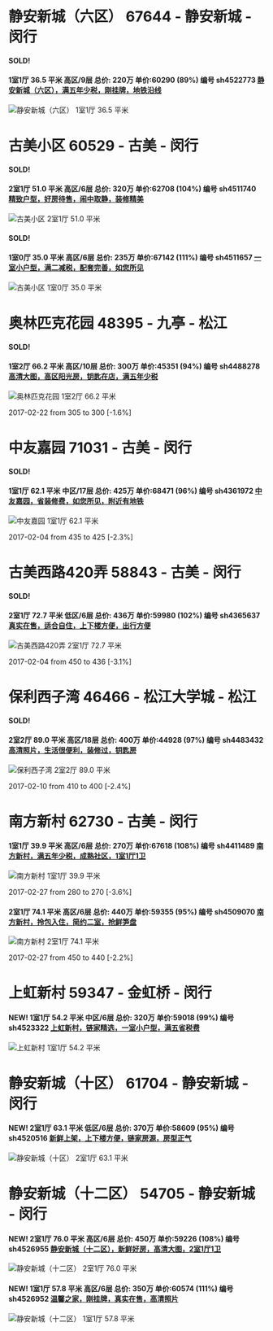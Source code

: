 # 静安新城（六区） 67644 - 静安新城 - 闵行

#### SOLD!
#### 1室1厅 36.5 平米 高区/9层 总价: 220万 单价:60290 (89%) 编号 sh4522773 [静安新城（六区），满五年少税，刚挂牌，地铁沿线](https://href.li/?http://sh.lianjia.com/ershoufang/sh4522773.html)

![静安新城（六区） 1室1厅 36.5 平米](http://cdn1.dooioo.com/fetch/vp/fy/gi/20140722/692a1c8b-ad84-4375-9662-a60e258a6079.jpg_200x150.jpg)



    


# 古美小区 60529 - 古美 - 闵行

#### SOLD!
#### 2室1厅 51.0 平米 高区/6层 总价: 320万 单价:62708 (104%) 编号 sh4511740 [精致户型，好房待售，闹中取静，装修精美](https://href.li/?http://sh.lianjia.com/ershoufang/sh4511740.html)

![古美小区 2室1厅 51.0 平米](http://cdn7.dooioo.com/static/img/new-version/default_block.png)



    
#### SOLD!
#### 1室0厅 35.0 平米 高区/6层 总价: 235万 单价:67142 (111%) 编号 sh4511657 [一室小户型，满二减税，配套完善，如您所见](https://href.li/?http://sh.lianjia.com/ershoufang/sh4511657.html)

![古美小区 1室0厅 35.0 平米](http://cdn1.dooioo.com/fetch/vp/fy/gi/20170218/59a58a1c-b829-4dd8-be81-844c42337f65.jpg_200x150.jpg)



    


# 奥林匹克花园 48395 - 九亭 - 松江

#### SOLD!
#### 1室2厅 66.2 平米 高区/10层 总价: 300万 单价:45351 (94%) 编号 sh4488278 [高清大图，高区阳光房，钥匙在店，满五年少税](https://href.li/?http://sh.lianjia.com/ershoufang/sh4488278.html)

![奥林匹克花园 1室2厅 66.2 平米](http://cdn1.dooioo.com/fetch/vp/fy/gi/20161123/0a241858-7038-4d78-9da5-521fa39aff84.jpg_200x150.jpg)

2017-02-22 from 305 to 300 [-1.6%]

    


# 中友嘉园 71031 - 古美 - 闵行

#### SOLD!
#### 1室1厅 62.1 平米 中区/17层 总价: 425万 单价:68471 (96%) 编号 sh4361972 [中友嘉园，省装修费，如您所见，附近有地铁](https://href.li/?http://sh.lianjia.com/ershoufang/sh4361972.html)

![中友嘉园 1室1厅 62.1 平米](http://cdn1.dooioo.com/fetch/vp/fy/gi/20161030/815a64ed-9cb5-4700-aa60-5164e9608373.jpg_200x150.jpg)

2017-02-04 from 435 to 425 [-2.3%]

    


# 古美西路420弄 58843 - 古美 - 闵行

#### SOLD!
#### 2室1厅 72.7 平米 低区/6层 总价: 436万 单价:59980 (102%) 编号 sh4365637 [真实在售，适合自住，上下楼方便，出行方便](https://href.li/?http://sh.lianjia.com/ershoufang/sh4365637.html)

![古美西路420弄 2室1厅 72.7 平米](http://cdn1.dooioo.com/fetch/vp/fy/gi/20160317/6ae34c1a-8539-4f6e-9fe1-8c5c6a6d4656.jpg_200x150.jpg)

2017-02-04 from 450 to 436 [-3.1%]

    


# 保利西子湾 46466 - 松江大学城 - 松江

#### SOLD!
#### 2室2厅 89.0 平米 高区/18层 总价: 400万 单价:44928 (97%) 编号 sh4483432 [高清照片，生活很便利，装修过，钥匙房](https://href.li/?http://sh.lianjia.com/ershoufang/sh4483432.html)

![保利西子湾 2室2厅 89.0 平米](http://cdn1.dooioo.com/fetch/vp/fy/gi/20161217/003bcbc0-dfe3-4644-9894-b8e8b8ff81ad.jpg_200x150.jpg)

2017-02-10 from 410 to 400 [-2.4%]

    


# 南方新村 62730 - 古美 - 闵行

#### 1室1厅 39.9 平米 高区/6层 总价: 270万 单价:67618 (108%) 编号 sh4411489 [南方新村，满五年少税，成熟社区，1室1厅1卫](https://href.li/?http://sh.lianjia.com/ershoufang/sh4411489.html)

![南方新村 1室1厅 39.9 平米](http://cdn1.dooioo.com/fetch/vp/fy/gi/20161127/3345e987-5fd3-445d-bd6c-18d0f901a3f8.jpg_200x150.jpg)

2017-02-27 from 280 to 270 [-3.6%]

    
#### 2室1厅 74.1 平米 高区/6层 总价: 440万 单价:59355 (95%) 编号 sh4509070 [南方新村，拎包入住，简约二室，抢鲜笋盘](https://href.li/?http://sh.lianjia.com/ershoufang/sh4509070.html)

![南方新村 2室1厅 74.1 平米](http://cdn7.dooioo.com/static/img/new-version/default_block.png)

2017-02-27 from 450 to 440 [-2.2%]

    


# 上虹新村 59347 - 金虹桥 - 闵行

#### NEW! 1室1厅 54.2 平米 中区/6层 总价: 320万 单价:59018 (99%) 编号 sh4523322 [上虹新村，链家精选，一室小户型，满五省税费](https://href.li/?http://sh.lianjia.com/ershoufang/sh4523322.html)

![上虹新村 1室1厅 54.2 平米](http://cdn1.dooioo.com/fetch/vp/fy/gi/20170224/fc480239-d6fd-43c8-9261-26002978aa16.jpg_200x150.jpg)

    


# 静安新城（十区） 61704 - 静安新城 - 闵行

#### NEW! 2室1厅 63.1 平米 低区/6层 总价: 370万 单价:58609 (95%) 编号 sh4520516 [新鲜上架，上下楼方便，链家房源，房型正气](https://href.li/?http://sh.lianjia.com/ershoufang/sh4520516.html)

![静安新城（十区） 2室1厅 63.1 平米](http://cdn1.dooioo.com/fetch/vp/fy/gi/20160607/8017dde8-263d-4559-91ef-8203b13bb826.jpg_200x150.jpg)

    


# 静安新城（十二区） 54705 - 静安新城 - 闵行

#### NEW! 2室1厅 76.0 平米 高区/6层 总价: 450万 单价:59226 (108%) 编号 sh4526955 [静安新城（十二区），新鲜好房，高清大图，2室1厅1卫](https://href.li/?http://sh.lianjia.com/ershoufang/sh4526955.html)

![静安新城（十二区） 2室1厅 76.0 平米](http://cdn1.dooioo.com/fetch/vp/fy/gi/20160908/e6647dc1-430e-4363-963a-94d596a00527.jpg_200x150.jpg)

    
#### NEW! 1室1厅 57.8 平米 高区/6层 总价: 350万 单价:60574 (111%) 编号 sh4526952 [温馨之家，刚挂牌，真实在售，高清照片](https://href.li/?http://sh.lianjia.com/ershoufang/sh4526952.html)

![静安新城（十二区） 1室1厅 57.8 平米](http://cdn1.dooioo.com/fetch/vp/fy/gi/20160908/85fe0245-f106-4a46-b249-d38d17b9e240.jpg_200x150.jpg)

    


